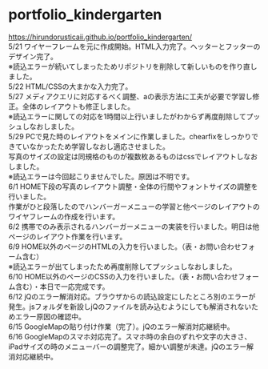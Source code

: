 # portfolio_kindergarten
https://hirundorusticaii.github.io/portfolio_kindergarten/
<br>5/21 ワイヤーフレームを元に作成開始。HTML入力完了。ヘッターとフッターのデザイン完了。
<br>※読込エラーが続いてしまったためリポジトリを削除して新しいものを作り直しました。
<br>5/22 HTML/CSSの大まかな入力完了。
<br>5/27 メディアクエリに対応するべく調整、aの表示方法に工夫が必要で学習し修正。全体のレイアウトも修正しました。
<br>※読込エラーに関しての対応を1時間以上行いましたがわからず再度削除してプッシュしなおしました。
<br>5/29 PCで見た時のレイアウトをメインに作業しました。chearfixをしっかりできていなかったため学習しなおし適応させました。
<br>写真のサイズの設定は同規格のものが複数枚あるものはcssでレイアウトしなおしました。
<br>※読込エラーは今回起こりませんでした。原因は不明です。
<br>6/1 HOME下段の写真のレイアウト調整・全体の行間やフォントサイズの調整を行いました。
<br>作業がひと段落したのでハンバーガーメニューの学習と他ページのレイアウトのワイヤフレームの作成を行います。
<br>6/2 携帯でのみ表示されるハンバーガーメニューの実装を行いました。明日は他ページのレイアウト作業を行います。
<br>6/9 HOME以外のページのHTMLの入力を行いました。（表・お問い合わせフォーム含む）
<br>※読込エラーが出てしまったため再度削除してプッシュしなおしました。
<br>6/10 HOME以外のページのCSSの入力を行いました。（表・お問い合わせフォーム含む）・本日で一応完成です。
<br>6/12 jQのエラー解消対応。ブラウザからの読込設定にしたところ別のエラーが発生。jsフォルダを新設しjQのファイルを読み込むようにしても解消されないためエラー原因の確認中。
<br>6/15 GoogleMapの貼り付け作業（完了）。jQのエラー解消対応継続中。
<br>6/16 GoogleMapのスマホ対応完了。スマホ時の余白のずれや文字の大きさ、iPadサイズの時のメニューバーの調整完了。細かい調整が未達。jQのエラー解消対応継続中。
